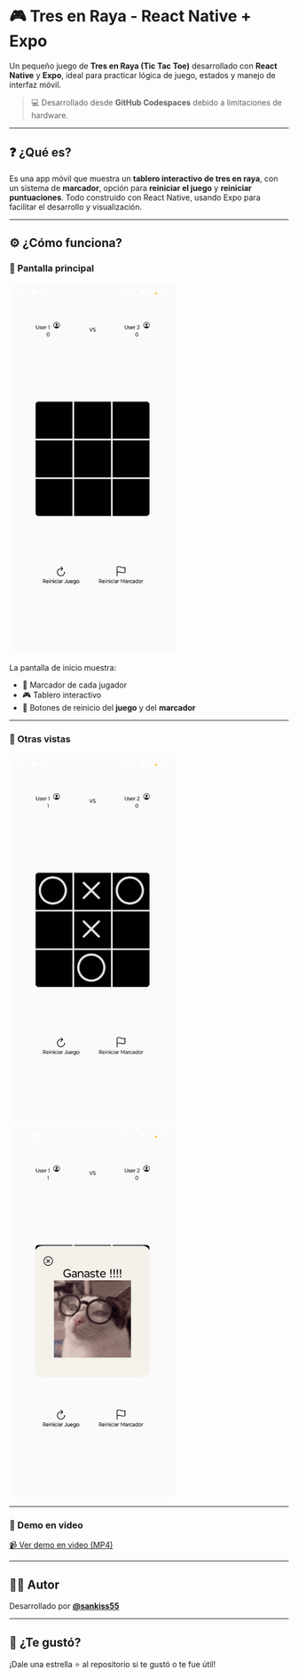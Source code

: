 # 🎮 Tres en Raya - React Native + Expo

Un pequeño juego de **Tres en Raya (Tic Tac Toe)** desarrollado con **React Native** y **Expo**, ideal para practicar lógica de juego, estados y manejo de interfaz móvil.

> 💻 Desarrollado desde **GitHub Codespaces** debido a limitaciones de hardware.

---

## ❓ ¿Qué es?

Es una app móvil que muestra un **tablero interactivo de tres en raya**, con un sistema de **marcador**, opción para **reiniciar el juego** y **reiniciar puntuaciones**. Todo construido con React Native, usando Expo para facilitar el desarrollo y visualización.

---

## ⚙️ ¿Cómo funciona?

### 🏁 Pantalla principal

<img src="game_view/Imagen%20de%20WhatsApp%202025-04-07%20a%20las%2020.19.47_4940307a.jpg" width="300"/>

La pantalla de inicio muestra:
- 🎯 Marcador de cada jugador
- 🎮 Tablero interactivo
- 🔄 Botones de reinicio del **juego** y del **marcador**

---

### 📸 Otras vistas

<p float="left">
  <img src="game_view/Imagen%20de%20WhatsApp%202025-04-07%20a%20las%2020.19.40_77eb45e3.jpg" width="300"/>
  <img src="game_view/Imagen%20de%20WhatsApp%202025-04-07%20a%20las%2020.19.40_95066851.jpg" width="300"/>
</p>

---

### 🎥 Demo en video

[📹 Ver demo en video (MP4)](game_view/Video%20de%20WhatsApp%202025-04-07%20a%20las%2020.19.46_bcf52880.mp4)

---

## 👨‍💻 Autor

Desarrollado por [**@sankiss55**](https://github.com/sankiss55)

---

## 🌟 ¿Te gustó?

¡Dale una estrella ⭐ al repositorio si te gustó o te fue útil!

